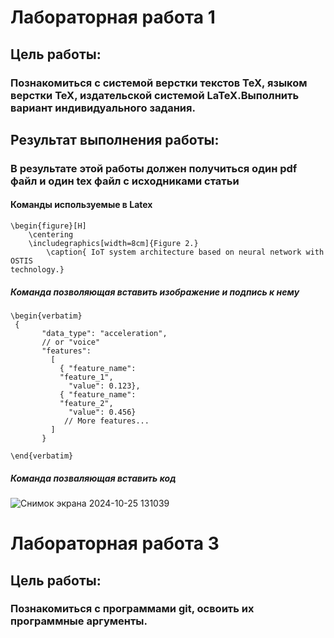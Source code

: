 # Лабораторная работа 1
## Цель работы:
### Познакомиться с системой верстки текстов TeX, языком верстки TeX, издательской системой LaTeX.Выполнить вариант индивидуального задания.
## Результат выполнения работы:
### В результате этой работы должен получиться один pdf файл и один tex файл с исходниками статьи
#### Команды используемые в Latex

```
\begin{figure}[H]     
    \centering
    \includegraphics[width=8cm]{Figure 2.}
        \caption{ IoT system architecture based on neural network with OSTIS
technology.}
```
##### Команда позволяющая вставить изображение и подпись к нему

```
\begin{verbatim}
 {
       "data_type": "acceleration",
       // or "voice"
       "features":
         [
           { "feature_name":
           "feature_1",
             "value": 0.123},
           { "feature_name":
           "feature_2",
             "value": 0.456}
            // More features...
         ]
       }

\end{verbatim}
```
##### Команда позваляющая вставить код 

![Снимок экрана 2024-10-25 131039](https://github.com/user-attachments/assets/a32dab52-9475-4bd7-96f2-3c1c978cd865)
# Лабораторная работа 3
## Цель работы:
### Познакомиться с программами git, освоить их программные аргументы.






